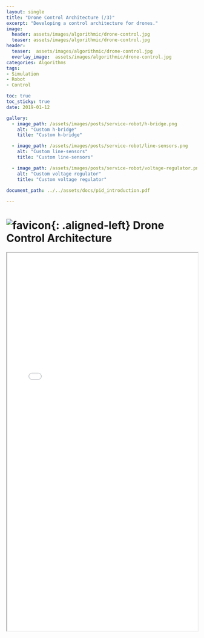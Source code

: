 ```yaml
---
layout: single
title: "Drone Control Architecture (/3)"
excerpt: "Developing a control architecture for drones."
image:
  header: assets/images/algorithmic/drone-control.jpg
  teaser: assets/images/algorithmic/drone-control.jpg
header:
  teaser:  assets/images/algorithmic/drone-control.jpg
  overlay_image:  assets/images/algorithmic/drone-control.jpg
categories: Algorithms
tags:
- Simulation
- Robot
- Control

toc: true
toc_sticky: true
date: 2019-01-12

gallery:
  - image_path: /assets/images/posts/service-robot/h-bridge.png
    alt: "Custom h-bridge"
    title: "Custom h-bridge"

  - image_path: /assets/images/posts/service-robot/line-sensors.png
    alt: "Custom line-sensors"
    title: "Custom line-sensors"

  - image_path: /assets/images/posts/service-robot/voltage-regulator.png
    alt: "Custom voltage regulator"
    title: "Custom voltage regulator"

document_path: ../../assets/docs/pid_introduction.pdf

---
```


# ![favicon](/assets/images/favicon.jpg){: .aligned-left} Drone Control Architecture

<iframe src="{{ page.document_path }}" width="100%" height="1000px"></iframe>
